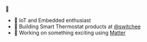 <!--
**Will-Panton/Will-Panton** is a ✨ _special_ ✨ repository because its `README.md` (this file) appears on your GitHub profile.

Here are some ideas to get you started:

- 🔭 I’m currently working on ...
- 🌱 I’m currently learning ...
- 👯 I’m looking to collaborate on ...
- 🤔 I’m looking for help with ...
- 💬 Ask me about ...
- 📫 How to reach me: ...
- 😄 Pronouns: ...
- ⚡ Fun fact: ...
-->

👋

- 🔭 IoT and Embedded enthusiast
- 🌱 Building Smart Thermostat products at [@switchee](https://www.switchee.com)
- 🥷 Working on something exciting using [Matter](https://buildwithmatter.com/)
